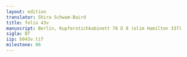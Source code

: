 ```yaml
---
layout: edition
translator: Shira Schwam-Baird
title: folio 43v
manuscript: Berlin, Kupferstichkabinett 78 D 8 (olim Hamilton 337)
sigla: BT
iip: b043v.tif
milestone: 86
---
```

